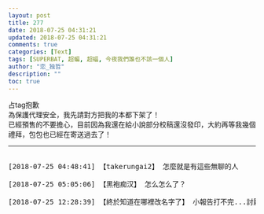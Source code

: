```yaml
---
layout: post
title: 277
date: 2018-07-25 04:31:21
updated: 2018-07-25 04:31:21
comments: true
categories: [Text]
tags: [SUPERBAT, 超蝙, 超蝠, 今夜我們誰也不該一個人]
author: "恋_独哲"
description: ""
toc: true
---
```


<p dir="ltr"  >占tag抱歉<br />為保護代理安全，我先請對方把我的本都下架了！<br />已經預售的不要擔心，目前因為我還在給小說部分校稿還沒發印，大約再等我幾個禮拜，包包也已經在寄送過去了！</p>

---

<pre>

[2018-07-25 04:48:41] 【takerungai2】 怎麼就是有這些無聊的人

[2018-07-25 05:05:06] 【黑袍痴汉】 怎么怎么了？

[2018-07-25 12:28:39] 【終於知道在哪裡改名字了】 小報告打不完...討厭這種人,自己不愛這種體裁又愛去搜尋然後一個勁舉報,前幾天也是有好多太太都遭殃了

</pre>